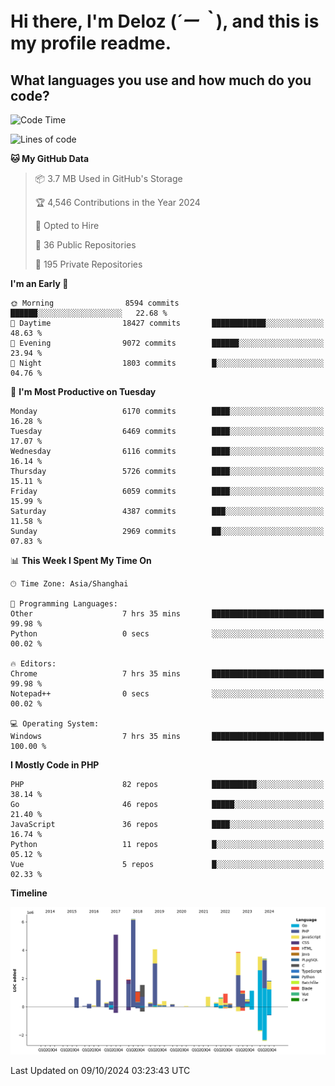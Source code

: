 # **Hi there, I'm Deloz (*´ー｀*), and this is my profile readme.**

## **What languages you use and how much do you code?**

<!--START_SECTION:waka-->
![Code Time](http://img.shields.io/badge/Code%20Time-4%2C770%20hrs%2033%20mins-blue)

![Lines of code](https://img.shields.io/badge/From%20Hello%20World%20I%27ve%20Written-42.5%20million%20lines%20of%20code-blue)

**🐱 My GitHub Data** 

> 📦 3.7 MB Used in GitHub's Storage 
 > 
> 🏆 4,546 Contributions in the Year 2024
 > 
> 💼 Opted to Hire
 > 
> 📜 36 Public Repositories 
 > 
> 🔑 195 Private Repositories 
 > 
**I'm an Early 🐤** 

```text
🌞 Morning                8594 commits        ██████░░░░░░░░░░░░░░░░░░░   22.68 % 
🌆 Daytime                18427 commits       ████████████░░░░░░░░░░░░░   48.63 % 
🌃 Evening                9072 commits        ██████░░░░░░░░░░░░░░░░░░░   23.94 % 
🌙 Night                  1803 commits        █░░░░░░░░░░░░░░░░░░░░░░░░   04.76 % 
```
📅 **I'm Most Productive on Tuesday** 

```text
Monday                   6170 commits        ████░░░░░░░░░░░░░░░░░░░░░   16.28 % 
Tuesday                  6469 commits        ████░░░░░░░░░░░░░░░░░░░░░   17.07 % 
Wednesday                6116 commits        ████░░░░░░░░░░░░░░░░░░░░░   16.14 % 
Thursday                 5726 commits        ████░░░░░░░░░░░░░░░░░░░░░   15.11 % 
Friday                   6059 commits        ████░░░░░░░░░░░░░░░░░░░░░   15.99 % 
Saturday                 4387 commits        ███░░░░░░░░░░░░░░░░░░░░░░   11.58 % 
Sunday                   2969 commits        ██░░░░░░░░░░░░░░░░░░░░░░░   07.83 % 
```


📊 **This Week I Spent My Time On** 

```text
🕑︎ Time Zone: Asia/Shanghai

💬 Programming Languages: 
Other                    7 hrs 35 mins       █████████████████████████   99.98 % 
Python                   0 secs              ░░░░░░░░░░░░░░░░░░░░░░░░░   00.02 % 

🔥 Editors: 
Chrome                   7 hrs 35 mins       █████████████████████████   99.98 % 
Notepad++                0 secs              ░░░░░░░░░░░░░░░░░░░░░░░░░   00.02 % 

💻 Operating System: 
Windows                  7 hrs 35 mins       █████████████████████████   100.00 % 
```

**I Mostly Code in PHP** 

```text
PHP                      82 repos            ██████████░░░░░░░░░░░░░░░   38.14 % 
Go                       46 repos            █████░░░░░░░░░░░░░░░░░░░░   21.40 % 
JavaScript               36 repos            ████░░░░░░░░░░░░░░░░░░░░░   16.74 % 
Python                   11 repos            █░░░░░░░░░░░░░░░░░░░░░░░░   05.12 % 
Vue                      5 repos             █░░░░░░░░░░░░░░░░░░░░░░░░   02.33 % 
```



**Timeline**

![Lines of Code chart](https://raw.githubusercontent.com/deloz/deloz/main/assets/bar_graph.png)


 Last Updated on 09/10/2024 03:23:43 UTC
<!--END_SECTION:waka-->
